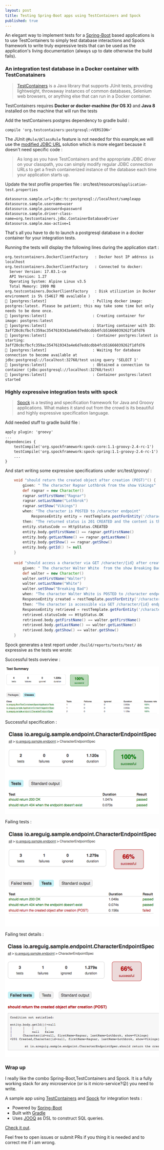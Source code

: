 ```yaml
---
layout: post
title: Testing Spring-Boot apps using TestContainers and Spock
published: true
---
```

An elegant way to implement tests for a [Spring-Boot](https://projects.spring.io/spring-boot/) based applications is to use TestContainers to simply test database interactions and Spock framework to write truly expressive tests that can be used as the application's living documentation (always up to date otherwise the build fails).

### An integration test database in a Docker container with TestConatainers

> [TestContainers](https://www.testcontainers.org/) is a Java library that supports JUnit tests, providing lightweight, throwaway instances of common databases, Selenium web browsers, or anything else that can run in a Docker container.

TestContainers requires __Docker or docker-machine (for OS X)__ and __Java 8__ installed on the machine that will run the tests 

Add the testContainers postgres dependency to gradle build :

```
compile 'org.testcontainers:postgresql:<VERSION>'
``` 

The JUnit `@Rule/@ClassRule` feature is not needed for this example,we will use the [modified JDBC URL](https://www.testcontainers.org/usage/database_containers.html#jdbc-url) solution which is more elegant because it doesn't need specific code : 

> As long as you have TestContainers and the appropriate JDBC driver on your classpath, you can simply modify regular JDBC connection URLs to get a fresh containerized instance of the database each time your application starts up.

Update the test profile properties file : src/test/resources/`application-test.properties`

``` properties
datasource.sample.url=jdbc:tc:postgresql://localhost/sampleapp
datasource.sample.username=user
datasource.sample.password=password
datasource.sample.driver-class-name=org.testcontainers.jdbc.ContainerDatabaseDriver
datasource.sample.max-active=1
```

That's all you have to do to launch a postgresql database in a docker container for your integration tests.

Running the tests will display the following lines during the application start : 

```
org.testcontainers.DockerClientFactory   : Docker host IP address is localhost
org.testcontainers.DockerClientFactory   : Connected to docker: 
  Server Version: 17.03.1-ce
  API Version: 1.27
  Operating System: Alpine Linux v3.5
  Total Memory: 1999 MB
org.testcontainers.DockerClientFactory   : Disk utilization in Docker environment is 5% (54617 MB available )
🐳 [postgres:latest]                     : Pulling docker image: postgres:latest. Please be patient; this may take some time but only needs to be done once.
🐳 [postgres:latest]                     : Creating container for image: postgres:latest
🐳 [postgres:latest]                     : Starting container with ID: 3aff20c8cfbcfc359ac3547619343a4e6d7eddcdbb4fcb51666039262f1dfd76
🐳 [postgres:latest]                     : Container postgres:latest is starting: 3aff20c8cfbcfc359ac3547619343a4e6d7eddcdbb4fcb51666039262f1dfd76
🐳 [postgres:latest]                     : Waiting for database connection to become available at jdbc:postgresql://localhost:32768/test using query 'SELECT 1'
🐳 [postgres:latest]                     : Obtained a connection to container (jdbc:postgresql://localhost:32768/test)
🐳 [postgres:latest]                     : Container postgres:latest started
```

### Highly expressive integration tests with spock

> [Spock](http://spockframework.org/) is a testing and specification framework for Java and Groovy applications. What makes it stand out from the crowd is its beautiful and highly expressive specification language. 

Add needed stuff to gradle build file : 

```
apply plugin: 'groovy'
...
dependencies {
	testCompile('org.spockframework:spock-core:1.1-groovy-2.4-rc-1')
	testCompile('org.spockframework:spock-spring:1.1-groovy-2.4-rc-1')
	...
}
```

And start writing some expressive specifications under src/test/groovy/ : 

``` groovy
    void "should return the created object after creation (POST)"() {
        given: " The character Ragnar Lothbrok from the show Vikings"
		def ragnar = new Character()
		ragnar.setFirstName("Ragnar")
		ragnar.setLastName("Lothbrok")
		ragnar.setShow("Vikings")
        when: "The character is POSTED to /character endpoint"
        	ResponseEntity entity = restTemplate.postForEntity('/character', ragnar, Character.class)
        then: "The returned status is 201 CREATED and the content is the created object with its id in the system."
		entity.statusCode == HttpStatus.CREATED
		entity.body.getFirstName() == ragnar.getFirstName()
		entity.body.getLastName() == ragnar.getLastName()
		entity.body.getShow() == ragnar.getShow()
		entity.body.getId() != null
    }
    
    void "should access a character via GET /character/{id} after creation via POST /character"() {
        given: " The character Walter White  from the show Breaking Bad"
		def walter = new Character()
		walter.setFirstName("Walter")
		walter.setLastName("White")
		walter.setShow("Breaking Bad")
        when: "The character Walter White is POSTED to /character endpoint"
		ResponseEntity created = restTemplate.postForEntity('/character', walter, Character.class)
        then: "The character is accessible via GET /character/{id} endpoint"
		ResponseEntity retrieved = restTemplate.getForEntity('/character/'+created.body.getId(), Character.class)
		retrieved.statusCode == HttpStatus.OK
		retrieved.body.getFirstName() == walter.getFirstName()
		retrieved.body.getLastName() == walter.getLastName()
		retrieved.body.getShow() == walter.getShow()
    }

```

Spock generates a test report under `/build/reports/tests/test/` as expressive as the tests we wrote: 

Successful tests overview : 

![All_tests_ok_overview](https://raw.githubusercontent.com/areguig/areguig.github.io/master/images/posts/boot-testContainer-spock/All_tests_ok_overview.png)

Successful specification  : 

![All_test_ok_spec](https://raw.githubusercontent.com/areguig/areguig.github.io/master/images/posts/boot-testContainer-spock/All_test_ok_spec.png)

Failing tests : 

![Failing_tests_overview](https://raw.githubusercontent.com/areguig/areguig.github.io/master/images/posts/boot-testContainer-spock/Failing_tests_overview.png)

Failing test details :

![Failing_test_details](https://raw.githubusercontent.com/areguig/areguig.github.io/master/images/posts/boot-testContainer-spock/Failing_test_details.png)

### Wrap up

I really like the combo Spring-Boot,TestContainers and Spock. It is a fully working stack for any microservice (or is it micro-service?😜) you need to write. 

A sample app using [TestContainers](https://www.testcontainers.org/) and [Spock](http://spockframework.org/) for integration tests : 

- Powered by [Spring-Boot](https://projects.spring.io/spring-boot/)
- Built with [Gradle](https://gradle.org/)
- Uses [JOOQ](https://www.jooq.org/) as DSL to construct SQL queries.

[Check it out](https://github.com/areguig/boot-testContainers-spock-sample-app).

Feel free to open issues or submit PRs if you thing it is needed and to correct me if i am wrong.



